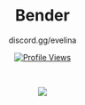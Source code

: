 <h1 align="center">Bender</h1>
<p align="center">discord.gg/evelina</p>
<a href="https://github.com/bender6pm">
  <p align="center">
    <img src="https://komarev.com/ghpvc/?username=bender6pm" alt="Profile Views">
  </p>
</a>
  <br>
  <p align="center">
    <img src="https://discord.c99.nl/widget/theme-4/206832952980668428.png">
</p>
